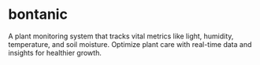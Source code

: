 # bontanic
A plant monitoring system that tracks vital metrics like light, humidity, temperature, and soil moisture. Optimize plant care with real-time data and insights for healthier growth.
